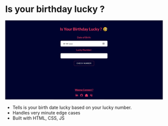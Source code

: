 # Is your birthday lucky ?

![app preview](img/mark11.jpg)

- Tells is your birth date lucky based on your lucky number.
- Handles very minute edge cases
- Built with HTML, CSS, JS
